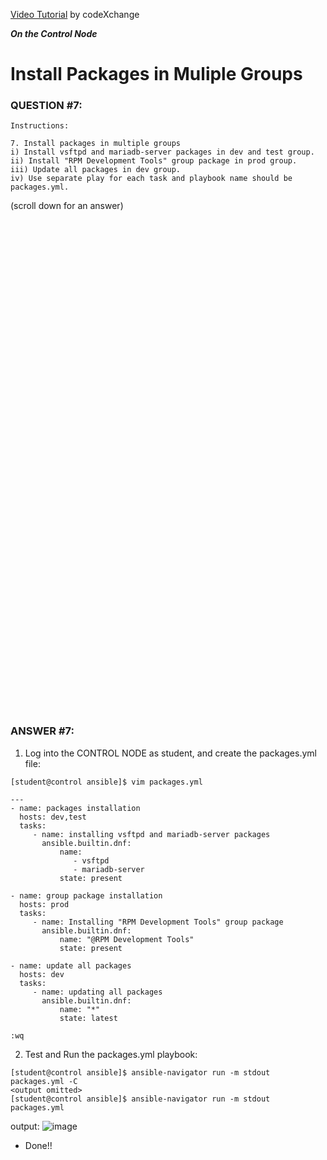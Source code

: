 <a href="https://www.youtube.com/watch?v=UkAhDPc--eI&list=PLL_setXLS0tiYMipvQI4oUGkJwhOhn42J&index=7">Video Tutorial</a> by codeXchange

***On the Control Node***

# Install Packages in Muliple Groups
### QUESTION #7:
```
Instructions:

7. Install packages in multiple groups
i) Install vsftpd and mariadb-server packages in dev and test group.
ii) Install "RPM Development Tools" group package in prod group.
iii) Update all packages in dev group.
iv) Use separate play for each task and playbook name should be packages.yml.
```

(scroll down for an answer)
<br/><br/><br/><br/><br/><br/><br/><br/><br/><br/><br/><br/><br/><br/><br/><br/><br/><br/><br/><br/><br/><br/><br/><br/>
<br/><br/><br/><br/><br/><br/><br/><br/><br/><br/><br/><br/><br/><br/><br/><br/><br/><br/><br/><br/><br/><br/><br/><br/>

### ANSWER #7:

1) Log into the CONTROL NODE as student, and create the packages.yml file:
```
[student@control ansible]$ vim packages.yml

---
- name: packages installation
  hosts: dev,test
  tasks:
     - name: installing vsftpd and mariadb-server packages
       ansible.builtin.dnf:
           name:
              - vsftpd
              - mariadb-server
           state: present

- name: group package installation
  hosts: prod
  tasks:
     - name: Installing "RPM Development Tools" group package
       ansible.builtin.dnf:
           name: "@RPM Development Tools"
           state: present

- name: update all packages
  hosts: dev
  tasks:
     - name: updating all packages
       ansible.builtin.dnf:
           name: "*"
           state: latest

:wq
```

2) Test and Run the packages.yml playbook:
```
[student@control ansible]$ ansible-navigator run -m stdout packages.yml -C
<output omitted>
[student@control ansible]$ ansible-navigator run -m stdout packages.yml
```
output:
![image](https://github.com/user-attachments/assets/afb234ed-1729-42ec-ae86-0452be2af6d5)

* Done!!
